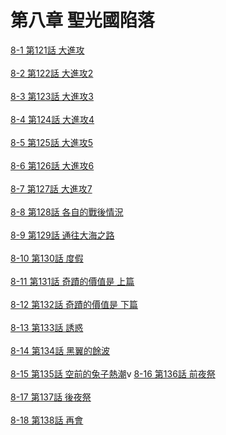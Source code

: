 # 第八章 聖光國陷落



[8-1 第121話 大進攻](./8-1.md)
<br /><br />
[8-2 第122話 大進攻2](./8-2.md)
<br /><br />
[8-3 第123話 大進攻3](./8-3.md)
<br /><br />
[8-4 第124話 大進攻4](./8-4.md)
<br /><br />
[8-5 第125話 大進攻5](./8-5.md)
<br /><br />
[8-6 第126話 大進攻6](./8-6.md)
<br /><br />
[8-7 第127話 大進攻7](./8-7.md)
<br /><br />
[8-8 第128話 各自的戰後情況](./8-8.md)
<br /><br />
[8-9 第129話 通往大海之路](./8-9.md)
<br /><br />
[8-10 第130話 度假](./8-10.md)
<br /><br />
[8-11 第131話 奇蹟的價值是 上篇](./8-11.md)
<br /><br />
[8-12 第132話 奇蹟的價值是 下篇](./8-12.md)
<br /><br />
[8-13 第133話 誘惑](./8-13.md)
<br /><br />
[8-14 第134話 黑翼的餘波](./8-14.md)
<br /><br />
[8-15 第135話 空前的兔子熱潮](./8-15.md)v
[8-16 第136話 前夜祭](./8-16.md)
<br /><br />
[8-17 第137話 後夜祭](./8-17.md)
<br /><br />
[8-18 第138話 再會](./8-18.md)
<br /><br />
